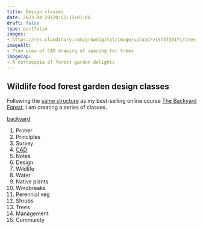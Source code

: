 ```yaml
---
title: Design classes
date: 2023-04-29T20:55:15+01:00
draft: false
type: portfolio
images: 
- https://res.cloudinary.com/growdigital/image/upload/v1573738171/tree-spacing-169.png
imageAlt:
- Plan view of CAD drawing of spacing for trees
imageCap: 
- A cornucopia of forest garden delights
---
```


## Wildlife food forest garden design classes

Following the [same structure](/backyard/) as my best-selling online course [The Backyard Forest](/store/backyard/), I am creating a series of classes. 

<p><a href="/classes/backyard">backyard</a></p>

<ol>
  <li>Primer</li>
  <li>Principles</li>
  <li>Survey</li>
  <li><a href="/store/cad/">CAD</a></li>
  <li>Notes</li>
  <li>Design</li>
  <li>Wildlife</li>
  <li>Water</li>
  <li>Native plants</li>
  <li>Windbreaks</li>
  <li>Perennial veg</li>
  <li>Shrubs</li>
  <li>Trees</li>
  <li>Management</li>
  <li>Community</li>
<ol>